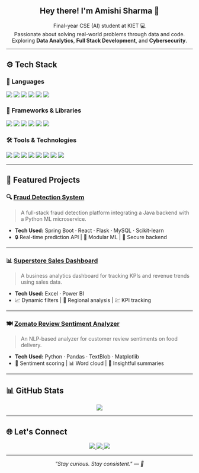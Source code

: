 <h2 align="center">Hey there! I'm Amishi Sharma 🌼</h2>

<p align="center">
  Final-year CSE (AI) student at KIET 💻 <br>
  Passionate about solving real-world problems through data and code. <br>
  Exploring <strong>Data Analytics</strong>, <strong>Full Stack Development</strong>, and <strong>Cybersecurity</strong>. <br>
</p>

---

## ⚙️ Tech Stack

### 💬 Languages
<p>
  <img src="https://img.shields.io/badge/Java-ED8B00?style=for-the-badge&logo=java&logoColor=white"/>
  <img src="https://img.shields.io/badge/Python-3776AB?style=for-the-badge&logo=python&logoColor=white"/>
  <img src="https://img.shields.io/badge/SQL-025E8C?style=for-the-badge&logo=mysql&logoColor=white"/>
  <img src="https://img.shields.io/badge/JavaScript-F7DF1E?style=for-the-badge&logo=javascript&logoColor=black"/>
  <img src="https://img.shields.io/badge/HTML-E34F26?style=for-the-badge&logo=html5&logoColor=white"/>
  <img src="https://img.shields.io/badge/CSS-1572B6?style=for-the-badge&logo=css3&logoColor=white"/>
</p>

### 🧩 Frameworks & Libraries
<p>
  <img src="https://img.shields.io/badge/Spring%20Boot-6DB33F?style=for-the-badge&logo=spring-boot&logoColor=white"/>
  <img src="https://img.shields.io/badge/Flask-000000?style=for-the-badge&logo=flask&logoColor=white"/>
  <img src="https://img.shields.io/badge/React-20232A?style=for-the-badge&logo=react&logoColor=61DAFB"/>
  <img src="https://img.shields.io/badge/Pandas-150458?style=for-the-badge&logo=pandas&logoColor=white"/>
  <img src="https://img.shields.io/badge/NumPy-013243?style=for-the-badge&logo=numpy&logoColor=white"/>
  <img src="https://img.shields.io/badge/Matplotlib-2061FA?style=for-the-badge&logo=matplotlib&logoColor=white"/>
</p>

### 🛠️ Tools & Technologies
<p>
  <img src="https://img.shields.io/badge/MySQL-00758F?style=for-the-badge&logo=mysql&logoColor=white"/>
  <img src="https://img.shields.io/badge/Power%20BI-F2C811?style=for-the-badge&logo=powerbi&logoColor=black"/>
  <img src="https://img.shields.io/badge/Tableau-E97627?style=for-the-badge&logo=tableau&logoColor=white"/>
  <img src="https://img.shields.io/badge/Excel-217346?style=for-the-badge&logo=microsoft-excel&logoColor=white"/>
  <img src="https://img.shields.io/badge/Git-F05032?style=for-the-badge&logo=git&logoColor=white"/>
  <img src="https://img.shields.io/badge/GitHub-181717?style=for-the-badge&logo=github&logoColor=white"/>
  <img src="https://img.shields.io/badge/WordPress-21759B?style=for-the-badge&logo=wordpress&logoColor=white"/>
  <img src="https://img.shields.io/badge/SEO-FF5722?style=for-the-badge&logo=search-console&logoColor=white"/>
</p>

---

## 📂 Featured Projects

### 🔍 [Fraud Detection System](https://github.com/Cherryga/FraudDetection)
> A full-stack fraud detection platform integrating a Java backend with a Python ML microservice.
- **Tech Used:** Spring Boot · React · Flask · MySQL · Scikit-learn
- 🔒 Real-time prediction API | 🧠 Modular ML | 💾 Secure backend

---

### 📊 [Superstore Sales Dashboard](https://github.com/zamishi/superstore-dashboard)
> A business analytics dashboard for tracking KPIs and revenue trends using sales data.
- **Tech Used:** Excel · Power BI
- 📈 Dynamic filters | 🛒 Regional analysis | 💹 KPI tracking

---

### 🍽️ [Zomato Review Sentiment Analyzer](https://github.com/zamishi/zomato-nlp-analysis)
> An NLP-based analyzer for customer review sentiments on food delivery.
- **Tech Used:** Python · Pandas · TextBlob · Matplotlib
- 💬 Sentiment scoring | 📊 Word cloud | 🧾 Insightful summaries

---

## 📊 GitHub Stats

<p align="center">
  <img src="https://github-readme-stats.vercel.app/api/top-langs/?username=zamishi&layout=compact&theme=tokyonight" />
</p>

---

## 🌐 Let's Connect

<p align="center">
  <a href="https://www.linkedin.com/in/amishisharma100803/" target="_blank">
    <img src="https://img.shields.io/badge/LinkedIn-blue?style=for-the-badge&logo=linkedin&logoColor=white" />
  </a>
  <a href="amishi140596@gmail.com">
    <img src="https://img.shields.io/badge/Gmail-red?style=for-the-badge&logo=gmail&logoColor=white" />
  </a>
  <a href="https://drive.google.com/your-resume-link">
    <img src="https://img.shields.io/badge/View%20Resume-grey?style=for-the-badge&logo=google-drive&logoColor=white" />
  </a>
</p>

---

<p align="center"><i>"Stay curious. Stay consistent." — 🌙</i></p>
